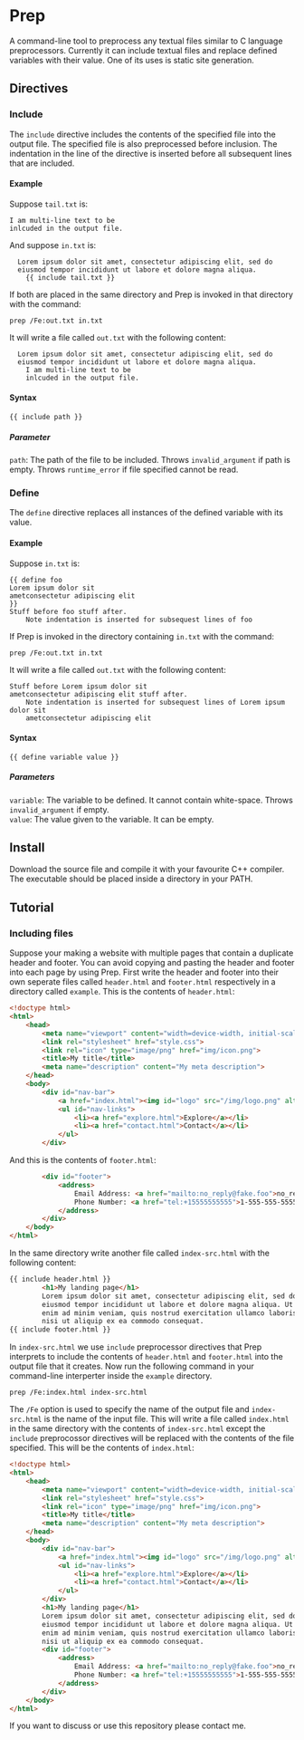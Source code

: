 # Prep
A command-line tool to preprocess any textual files similar to C language preprocessors. Currently it can include textual files and replace defined variables with their value. One of its uses is static site generation.


## Directives
### Include
The `include` directive includes the contents of the specified file into the output file. The specified file is also preprocessed before inclusion. The indentation in the line of the directive is inserted before all subsequent lines that are included.
#### Example
Suppose `tail.txt` is:
```
I am multi-line text to be
inlcuded in the output file.
```
And suppose `in.txt` is:
```
  Lorem ipsum dolor sit amet, consectetur adipiscing elit, sed do
  eiusmod tempor incididunt ut labore et dolore magna aliqua.
    {{ include tail.txt }}
```
If both are placed in the same directory and Prep is invoked in that directory with the command:
```
prep /Fe:out.txt in.txt
```
It will write a file called `out.txt` with the following content:
```
  Lorem ipsum dolor sit amet, consectetur adipiscing elit, sed do
  eiusmod tempor incididunt ut labore et dolore magna aliqua.
    I am multi-line text to be
    inlcuded in the output file.
```
#### Syntax
`{{ include path }}`
##### Parameter
`path`: The path of the file to be included. Throws `invalid_argument` if path is empty. Throws `runtime_error` if file specified cannot be read.

### Define
The `define` directive replaces all instances of the defined variable with its value.
#### Example
Suppose `in.txt` is:
```
{{ define foo
Lorem ipsum dolor sit
ametconsectetur adipiscing elit
}}
Stuff before foo stuff after.
    Note indentation is inserted for subsequest lines of foo    
```
If Prep is invoked in the directory containing `in.txt` with the command:
```
prep /Fe:out.txt in.txt
```
It will write a file called `out.txt` with the following content:
```
Stuff before Lorem ipsum dolor sit
ametconsectetur adipiscing elit stuff after.
    Note indentation is inserted for subsequest lines of Lorem ipsum dolor sit
    ametconsectetur adipiscing elit    
```
#### Syntax
`{{ define variable value }}`
##### Parameters
`variable`: The variable to be defined. It cannot contain white-space. Throws `invalid_argument` if empty.<br>
`value`: The value given to the variable. It can be empty.


## Install
Download the source file and compile it with your favourite C++ compiler. The executable should be placed inside a directory in your PATH.


## Tutorial
### Including files
Suppose your making a website with multiple pages that contain a duplicate header and footer. You can avoid copying and pasting the header and footer into each page by using Prep. First write the header and footer into their own seperate files called `header.html` and `footer.html` respectively in a directory called `example`. This is the contents of `header.html`:
```html
<!doctype html>
<html>
	<head>
		<meta name="viewport" content="width=device-width, initial-scale=1">
		<link rel="stylesheet" href="style.css">
		<link rel="icon" type="image/png" href="img/icon.png">
		<title>My title</title>
		<meta name="description" content="My meta description">
	</head>
	<body>
		<div id="nav-bar">
			<a href="index.html"><img id="logo" src="/img/logo.png" alt="Logo"></a>
			<ul id="nav-links">
				<li><a href="explore.html">Explore</a></li>
				<li><a href="contact.html">Contact</a></li>
			</ul>
		</div>
```
And this is the contents of `footer.html`:
```html
		<div id="footer">
			<address>
				Email Address: <a href="mailto:no_reply@fake.foo">no_reply@fake.foo</a><br>
				Phone Number: <a href="tel:+15555555555">1-555-555-5555</a>
			</address>
		</div>
	</body>
</html>
```
In the same directory write another file called `index-src.html` with the following content:
```html
{{ include header.html }}
		<h1>My landing page</h1>
		Lorem ipsum dolor sit amet, consectetur adipiscing elit, sed do
		eiusmod tempor incididunt ut labore et dolore magna aliqua. Ut
		enim ad minim veniam, quis nostrud exercitation ullamco laboris
		nisi ut aliquip ex ea commodo consequat.
{{ include footer.html }}
```
In `index-src.html` we use `include` preprocessor directives that Prep interprets to include the contents of `header.html` and `footer.html` into the output file that it creates. Now run the following command in your command-line interperter inside the `example` directory.
```
prep /Fe:index.html index-src.html
```
The `/Fe` option is used to specify the name of the output file and `index-src.html` is the name of the input file. This will write a file called `index.html` in the same directory with the contents of `index-src.html` except the `include` preprocossor directives will be replaced with the contents of the file specified. This will be the contents of `index.html`:
```html
<!doctype html>
<html>
	<head>
		<meta name="viewport" content="width=device-width, initial-scale=1">
		<link rel="stylesheet" href="style.css">
		<link rel="icon" type="image/png" href="img/icon.png">
		<title>My title</title>
		<meta name="description" content="My meta description">
	</head>
	<body>
		<div id="nav-bar">
			<a href="index.html"><img id="logo" src="/img/logo.png" alt="Logo"></a>
			<ul id="nav-links">
				<li><a href="explore.html">Explore</a></li>
				<li><a href="contact.html">Contact</a></li>
			</ul>
		</div>
		<h1>My landing page</h1>
		Lorem ipsum dolor sit amet, consectetur adipiscing elit, sed do
		eiusmod tempor incididunt ut labore et dolore magna aliqua. Ut
		enim ad minim veniam, quis nostrud exercitation ullamco laboris
		nisi ut aliquip ex ea commodo consequat.
		<div id="footer">
			<address>
				Email Address: <a href="mailto:no_reply@fake.foo">no_reply@fake.foo</a><br>
				Phone Number: <a href="tel:+15555555555">1-555-555-5555</a>
			</address>
		</div>
	</body>
</html>
```

If you want to discuss or use this repository please contact me.

